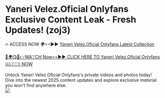 # Yaneri Velez.Oficial Onlyfans Exclusive Content Leak - Fresh Updates! (zoj3)

🔥 ACCESS NOW 🌍==►► <a href="https://tinyurl.com/kvy9nzfs" rel="nofollow">Yaneri Velez.Oficial Onlyfans Latest Collection</a>
<br><br>
[🔴🌍📺📱👉WA𝚃CH Now==►► CLICK HERE TO Yaneri Velez.Oficial Onlyfans 𝚆𝙰𝚃𝙲𝙷 NOW](https://tinyurl.com/kvy9nzfs)
<br><br>
Unlock Yaneri Velez.Oficial Onlyfans's private videos and photos today! Dive into the newest 2025 content updates and explore exclusive material you won’t find anywhere else.
<br>
<a href="https://tinyurl.com/kvy9nzfs" rel="nofollow" data-target="animated-image.originalLink"><img src="https://camo.githubusercontent.com/8a4f000d20f83aca3bf7ec5f350d767afa0574a8a352519fd8cfa583a6f93a33/68747470733a2f2f692e696d6775722e636f6d2f644a486b345a712e676966" data-canonical-src="https://i.imgur.com/dJHk4Zq.gif" style="max-width: 100%; display: inline-block;" data-target="animated-image.originalImage"></a>
<br>
